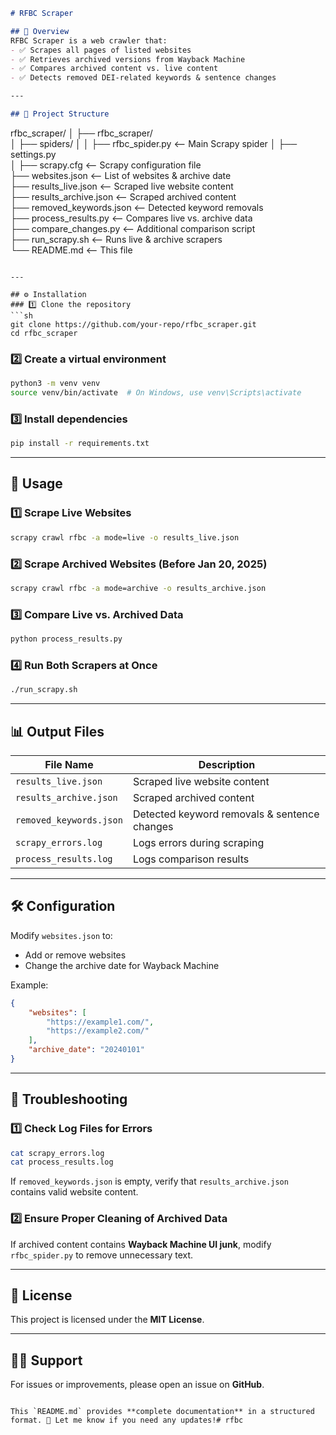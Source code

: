 ```md
# RFBC Scraper

## 📌 Overview
RFBC Scraper is a web crawler that:
- ✅ Scrapes all pages of listed websites
- ✅ Retrieves archived versions from Wayback Machine
- ✅ Compares archived content vs. live content
- ✅ Detects removed DEI-related keywords & sentence changes

---

## 📂 Project Structure
```
rfbc_scraper/
│
├── rfbc_scraper/  
│   ├── spiders/
│   │   ├── rfbc_spider.py  <-- Main Scrapy spider
│   ├── settings.py  
│
├── scrapy.cfg  <-- Scrapy configuration file  
├── websites.json  <-- List of websites & archive date  
├── results_live.json  <-- Scraped live website content  
├── results_archive.json  <-- Scraped archived content  
├── removed_keywords.json  <-- Detected keyword removals  
├── process_results.py  <-- Compares live vs. archive data  
├── compare_changes.py  <-- Additional comparison script  
├── run_scrapy.sh  <-- Runs live & archive scrapers  
└── README.md  <-- This file  
```

---

## ⚙️ Installation
### 1️⃣ Clone the repository
```sh
git clone https://github.com/your-repo/rfbc_scraper.git  
cd rfbc_scraper  
```

### 2️⃣ Create a virtual environment
```sh
python3 -m venv venv  
source venv/bin/activate  # On Windows, use venv\Scripts\activate
```

### 3️⃣ Install dependencies
```sh
pip install -r requirements.txt
```

---

## 🚀 Usage
### 1️⃣ Scrape Live Websites
```sh
scrapy crawl rfbc -a mode=live -o results_live.json
```

### 2️⃣ Scrape Archived Websites (Before Jan 20, 2025)
```sh
scrapy crawl rfbc -a mode=archive -o results_archive.json
```

### 3️⃣ Compare Live vs. Archived Data
```sh
python process_results.py
```

### 4️⃣ Run Both Scrapers at Once
```sh
./run_scrapy.sh
```

---

## 📊 Output Files
| File Name               | Description |
|-------------------------|-------------|
| `results_live.json`     | Scraped live website content |
| `results_archive.json`  | Scraped archived content |
| `removed_keywords.json` | Detected keyword removals & sentence changes |
| `scrapy_errors.log`     | Logs errors during scraping |
| `process_results.log`   | Logs comparison results |

---

## 🛠 Configuration
Modify `websites.json` to:
- Add or remove websites
- Change the archive date for Wayback Machine

Example:
```json
{
    "websites": [
        "https://example1.com/",
        "https://example2.com/"
    ],
    "archive_date": "20240101"
}
```

---

## 📝 Troubleshooting
### 1️⃣ Check Log Files for Errors
```sh
cat scrapy_errors.log
cat process_results.log
```
If `removed_keywords.json` is empty, verify that `results_archive.json` contains valid website content.

### 2️⃣ Ensure Proper Cleaning of Archived Data
If archived content contains **Wayback Machine UI junk**, modify `rfbc_spider.py` to remove unnecessary text.

---

## 📌 License
This project is licensed under the **MIT License**.

---

## 🙋‍♂️ Support
For issues or improvements, please open an issue on **GitHub**.
```

This `README.md` provides **complete documentation** in a structured format. 🚀 Let me know if you need any updates!# rfbc
